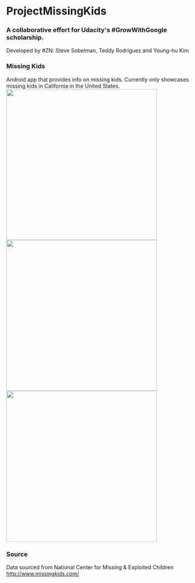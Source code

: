 # ProjectMissingKids
### A collaborative effort for Udacity's #GrowWithGoogle scholarship.
Developed by #ZN: Steve Sobelman, Teddy Rodriguez and Young-hu Kim

### Missing Kids
Android app that provides info on missing kids. Currently only showcases missing kids in California in the United States.
<br /><img src="https://raw.github.com/TROD-123/ProjectMissingKids/master/images/missingKidRecyclerView.png" height="400">          <img src="https://raw.github.com/TROD-123/ProjectMissingKids/master/images/missingKidDetailView1.png" height="400">          <img src="https://raw.github.com/TROD-123/ProjectMissingKids/master/images/missingKidDetailView2.png" height="400">

### Source
Data sourced from National Center for Missing & Exploited Children
http://www.missingkids.com/
